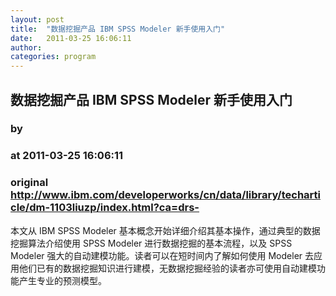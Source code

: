 ```yaml
---
layout: post
title:  "数据挖掘产品 IBM SPSS Modeler 新手使用入门"
date:   2011-03-25 16:06:11
author: 
categories: program
---
```


## 数据挖掘产品 IBM SPSS Modeler 新手使用入门
### by 
### at 2011-03-25 16:06:11
### original <http://www.ibm.com/developerworks/cn/data/library/techarticle/dm-1103liuzp/index.html?ca=drs->

本文从 IBM SPSS Modeler 基本概念开始详细介绍其基本操作，通过典型的数据挖掘算法介绍使用 SPSS Modeler 进行数据挖掘的基本流程，以及 SPSS Modeler 强大的自动建模功能。读者可以在短时间内了解如何使用 Modeler 去应用他们已有的数据挖掘知识进行建模，无数据挖掘经验的读者亦可使用自动建模功能产生专业的预测模型。